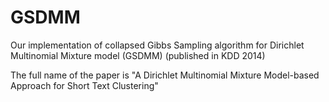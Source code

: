 # GSDMM
Our implementation of collapsed Gibbs Sampling algorithm for Dirichlet Multinomial Mixture model (GSDMM) (published in KDD 2014)

The full name of the paper is "A Dirichlet Multinomial Mixture Model-based Approach for
Short Text Clustering"

